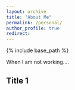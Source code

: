 ```yaml
---
layout: archive
title: "About Me"
permalink: /personal/
author_profile: true
redirect:
---
```


{% include base_path %}

When I am not working....

Title 1
------

